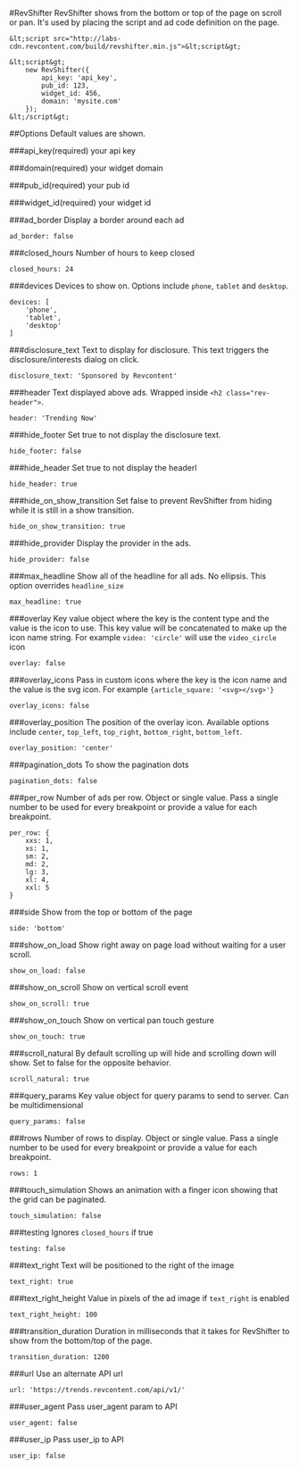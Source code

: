 #RevShifter
RevShifter shows from the bottom or top of the page on scroll or pan. It's used by placing the script and ad code definition on the page.

```
&lt;script src="http://labs-cdn.revcontent.com/build/revshifter.min.js">&lt;script&gt;

&lt;script&gt;
    new RevShifter({
        api_key: 'api_key',
        pub_id: 123,
        widget_id: 456,
        domain: 'mysite.com'
    });
&lt;/script&gt;
```

##Options
Default values are shown.

###api_key(required)
your api key

###domain(required)
your widget domain

###pub_id(required)
your pub id

###widget_id(required)
your widget id

###ad_border
Display a border around each ad
```
ad_border: false
```

###closed_hours
Number of hours to keep closed
```
closed_hours: 24
```

###devices
Devices to show on. Options include ```phone```, ```tablet``` and ```desktop```.
```
devices: [
    'phone', 
    'tablet', 
    'desktop'
]
```

###disclosure_text
Text to display for disclosure. This text triggers the disclosure/interests dialog on click.
```
disclosure_text: 'Sponsored by Revcontent'
```

###header
Text displayed above ads. Wrapped inside ```<h2 class="rev-header">```.
```
header: 'Trending Now'
```

###hide_footer
Set true to not display the disclosure text.
```
hide_footer: false
```

###hide_header
Set true to not display the headerl
```
hide_header: true
```

###hide\_on\_show\_transition
Set false to prevent RevShifter from hiding while it is still in a show transition.
```
hide_on_show_transition: true
```

###hide_provider
Display the provider in the ads.
```
hide_provider: false
```

###max_headline
Show all of the headline for all ads. No ellipsis. This option overrides ```headline_size```
```
max_headline: true
```

###overlay
Key value object where the key is the content type and the value is the icon to use. This key value will be concatenated to make up the icon name string. For example ```video: 'circle'``` will use the ```video_circle``` icon
```
overlay: false
```

###overlay_icons
Pass in custom icons where the key is the icon name and the value is the svg icon. For example ```{article_square: '<svg></svg>'}```
```
overlay_icons: false
```

###overlay_position
The position of the overlay icon. Available options include ```center```, ```top_left```, ```top_right```, ```bottom_right```, ```bottom_left```.
```
overlay_position: 'center'
```

###pagination_dots
To show the pagination dots
```
pagination_dots: false
```

###per_row
Number of ads per row. Object or single value. Pass a single number to be used for every breakpoint or provide a value for each breakpoint.
```
per_row: {
    xxs: 1,
    xs: 1,
    sm: 2,
    md: 2,
    lg: 3,
    xl: 4,
    xxl: 5
}
```

###side
Show from the top or bottom of the page
```
side: 'bottom'
```

###show\_on\_load
Show right away on page load without waiting for a user scroll.
```
show_on_load: false
```

###show\_on\_scroll
Show on vertical scroll event
```
show_on_scroll: true
```

###show\_on\_touch
Show on vertical pan touch gesture
```
show_on_touch: true
```

###scroll_natural
By default scrolling up will hide and scrolling down will show. Set to false for the opposite behavior.
```
scroll_natural: true
```

###query_params
Key value object for query params to send to server. Can be multidimensional
```
query_params: false
```

###rows
Number of rows to display. Object or single value. Pass a single number to be used for every breakpoint or provide a value for each breakpoint.
```
rows: 1
```

###touch_simulation
Shows an animation with a finger icon showing that the grid can be paginated.
```
touch_simulation: false
```

###testing
Ignores ```closed_hours``` if true
```
testing: false
```

###text_right
Text will be positioned to the right of the image
```
text_right: true
```

###text\_right\_height
Value in pixels of the ad image if ```text_right``` is enabled
```
text_right_height: 100
```

###transition_duration
Duration in milliseconds that it takes for RevShifter to show from the bottom/top of the page.
```
transition_duration: 1200
```

###url
Use an alternate API url
```
url: 'https://trends.revcontent.com/api/v1/'
```

###user_agent
Pass user_agent param to API
```
user_agent: false
```

###user_ip
Pass user_ip to API
```
user_ip: false
```
